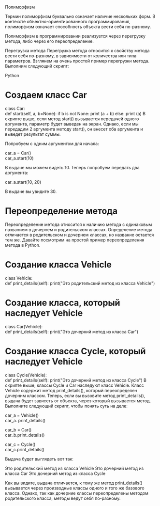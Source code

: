 Полиморфизм

Термин полиморфизм буквально означает наличие нескольких форм. В контексте объектно-ориентированного программирования,
полиморфизм означает способность объекта вести себя по-разному.

Полиморфизм в программировании реализуется через перегрузку метода, либо через его переопределение.

Перегрузка метода
Перегрузка метода относится к свойству метода вести себя по-разному, в зависимости от количества или типа параметров.
Взглянем на очень простой пример перегрузки метода. Выполним следующий скрипт:

Python

# Создаем класс Car

class Car:  
def start(self, a, b=None):
if b is not None:
print (a + b)
else:
print (a)
В скрипте выше, если метод start() вызывается передачей одного аргумента, параметр будет выведен на экран. Однако, если
мы передадим 2 аргумента методу start(), он внесет оба аргумента и выведет результат суммы.

Попробуем с одним аргументом для начала:

car_a = Car()  
car_a.start(10)

В выдаче мы можем видеть 10. Теперь попробуем передать два аргумента:

car_a.start(10, 20)

В выдаче вы увидите 30.

# Переопределение метода

Переопределение метода относится к наличию метода с одинаковым названием в дочернем и родительском классах. Определение
метода отличается в родительском и дочернем классах, но название остается тем же. Давайте посмотрим на простой пример
переопределения метода в Python.

# Создание класса Vehicle

class Vehicle:  
def print_details(self):
print("Это родительский метод из класса Vehicle")

# Создание класса, который наследует Vehicle

class Car(Vehicle):  
def print_details(self):
print("Это дочерний метод из класса Car")

# Создание класса Cycle, который наследует Vehicle

class Cycle(Vehicle):  
def print_details(self):
print("Это дочерний метод из класса Cycle")
В скрипте выше, классы Cycle и Car наследуют класс Vehicle. Класс Vehicle содержит метод print_details(), который
переопределен дочерним классом. Теперь, если вы вызовите метод print_details(), выдача будет зависеть от объекта, через
который вызывается метод. Выполните следующий скрипт, чтобы понять суть на деле:

car_a = Vehicle()  
car_a. print_details()

car_b = Car()  
car_b.print_details()

car_c = Cycle()  
car_c.print_details()

Выдача будет выглядеть вот так:

Это родительский метод из класса Vehicle
Это дочерний метод из класса Car
Это дочерний метод из класса Cycle

Как вы видите, выдача отличается, к тому же метод print_details() вызывается через производные классы одного и того же
базового класса. Однако, так как дочерние классы переопределены методом родительского класса, методы ведут себя
по-разному.

